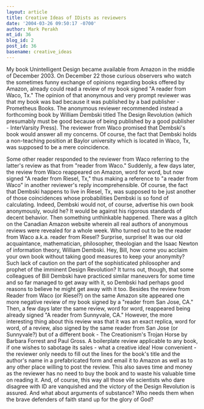 ```yaml
---
layout: article
title: Creative Ideas of IDists as reviewers
date: '2004-03-26 09:50:17 -0700'
author: Mark Perakh
mt_id: 36
blog_id: 2
post_id: 36
basename: creative_ideas
---
```

My book Unintelligent Design became available from Amazon in the middle of December 2003. On December 22 those curious observers who watch the sometimes funny exchange of opinions regarding books offered by Amazon, already could read a review of my book signed "A reader from Waco, Tx." The opinion of that anonymous and very prompt reviewer was that my book was bad because it was published by a bad publisher - Prometheus Books. The anonymous reviewer recommended instead a forthcoming book by William Dembski titled The Design Revolution (which presumably must be good because of being published by a good publisher - InterVarsity Press).  The reviewer from Waco promised that Dembski's book would answer all my concerns. 
Of course, the fact that Dembski holds a non-teaching position at Baylor university which is located in Waco, Tx, was supposed to be a mere coincidence. 

<!--more-->

Some other reader responded to the reviewer from Waco referring to the latter's review as that from 
"reader from Waco."  Suddenly, a few days later, the review from Waco reappeared on Amazon, word for word, but now signed "A reader from Riesel, Tx," thus making a reference to "a reader from Waco" in another reviewer's reply incomprehensible. Of course, the fact that Dembski happens to live in Riesel, Tx, was supposed to be just another of those coincidences whose probabilities Dembski is so fond of calculating. Indeed, Dembski would not, of course, advertise his own book anonymously, would he? It would be against his rigorous standards of decent behavior. Then something unthinkable happened. There was a glitch on the Canadian Amazon website wherein all real authors of anonymous reviews were revealed for a whole week. Who turned out to be the reader from Waco a.k.a. reader from Riesel? Surprise, surprise! It was our old acquaintance, mathematician, philosopher, theologian and the Isaac Newton of information theory, William Dembski. Hey, Bill, how come you acclaim your own book without taking good measures to keep your anonymity? Such lack of caution on the part of the sophisticated philosopher and prophet of the imminent Design Revolution?  It turns out, though, that some colleagues of Bill Dembski have practiced similar maneuvers for some time and so far managed to get away with it, so Dembski had perhaps good reasons to believe he might get away with it too. Besides the review from Reader from Waco (or Riesel?) on the same Amazon site appeared one more negative review of my book signed by a "reader from San Jose, CA."  Then, a few days later the same review, word for word, reappeared being already signed "A reader from Sunnyvale, CA." However, the more interesting thing about this review was that it was an exact replica, word for word, of a review, also signed by the same reader from San Jose (or Sunnyvale?) but of a different book - The Creationism's Trojan Horse by Barbara Forrest and Paul Gross.  A boilerplate review applicable to any book, if one wishes to sabotage its sales - what a creative idea!  How convenient - the reviewer only needs to fill out the lines for the book's title and the author's name in a prefabricated form and email it to Amazon as well as to any other place willing to post the review. This also saves time and money as the reviewer has no need to buy the book and to waste his valuable time on reading it. And, of course, this way all those vile scientists who dare disagree with ID are vanquished and the victory of the Design Revolution is assured. And what about arguments of substance? Who needs them when the brave defenders of faith stand up for the glory of God? 
